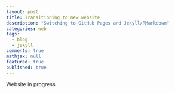 ```yaml
---
layout: post
title: Transitioning to new website
description: "Switching to GitHub Pages and Jekyll/RMarkdown"
categories: web
tags: 
  - blog
  - jekyll
comments: true
mathjax: null
featured: true
published: true
---
```


Website in progress